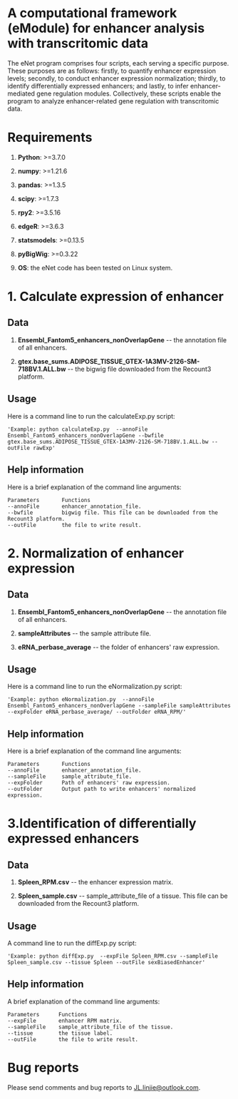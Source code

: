 # A computational framework (eModule) for enhancer analysis with transcritomic data

The eNet program comprises four scripts, each serving a specific purpose. These purposes are as follows: firstly, to quantify enhancer expression levels; secondly, to conduct enhancer expression normalization; thirdly, to identify differentially expressed enhancers; and lastly, to infer enhancer-mediated gene regulation modules. Collectively, these scripts enable the program to analyze enhancer-related gene regulation with transcritomic data.

# Requirements
1. **Python**: >=3.7.0

2. **numpy**: >=1.21.6

3. **pandas**: >=1.3.5

4. **scipy**: >=1.7.3

5. **rpy2**: >=3.5.16

6. **edgeR**: >=3.6.3

7. **statsmodels**: >=0.13.5

8. **pyBigWig**: >=0.3.22

9. **OS**: the eNet code has been tested on Linux system.


# 1. Calculate expression of enhancer

## Data
1. **Ensembl_Fantom5_enhancers_nonOverlapGene**  --  the annotation file of all enhancers.

2. **gtex.base_sums.ADIPOSE_TISSUE_GTEX-1A3MV-2126-SM-718BV.1.ALL.bw**  --  the bigwig file downloaded from the Recount3 platform.


## Usage
Here is a command line to run the calculateExp.py script:

```
'Example: python calculateExp.py  --annoFile Ensembl_Fantom5_enhancers_nonOverlapGene --bwfile gtex.base_sums.ADIPOSE_TISSUE_GTEX-1A3MV-2126-SM-718BV.1.ALL.bw --outFile rawExp'
```

## Help information
Here is a brief explanation of the command line arguments:

```
Parameters       Functions
--annoFile       enhancer_annotation_file. 
--bwfile         bigwig file. This file can be downloaded from the Recount3 platform. 
--outFile        the file to write result.
```


# 2. Normalization of enhancer expression

## Data
1. **Ensembl_Fantom5_enhancers_nonOverlapGene**  --  the annotation file of all enhancers.

2. **sampleAttributes**  --  the sample attribute file.

3. **eRNA_perbase_average**  --  the folder of enhancers' raw expression.

## Usage
Here is a command line to run the eNormalization.py script:

```
'Example: python eNormalization.py  --annoFile Ensembl_Fantom5_enhancers_nonOverlapGene --sampleFile sampleAttributes --expFolder eRNA_perbase_average/ --outFolder eRNA_RPM/'
```

## Help information
Here is a brief explanation of the command line arguments:

```
Parameters       Functions
--annoFile       enhancer_annotation_file. 
--sampleFile     sample_attribute_file. 
--expFolder      Path of enhancers' raw expression.
--outFolder      Output path to write enhancers' normalized expression.
```


# 3.Identification of differentially expressed enhancers

## Data
1. **Spleen_RPM.csv**  --  the enhancer expression matrix.

2. **Spleen_sample.csv**  --  sample_attribute_file of a tissue. This file can be downloaded from the Recount3 platform.

## Usage
A command line to run the diffExp.py script:

```
'Example: python diffExp.py  --expFile Spleen_RPM.csv --sampleFile Spleen_sample.csv --tissue Spleen --outFile sexBiasedEnhancer'
```

## Help information
A brief explanation of the command line arguments:

```
Parameters      Functions
--expFile       enhancer RPM matrix. 
--sampleFile    sample_attribute_file of the tissue. 
--tissue        the tissue label.
--outFile       the file to write result.
```

# Bug reports
Please send comments and bug reports to JL.linjie@outlook.com.
